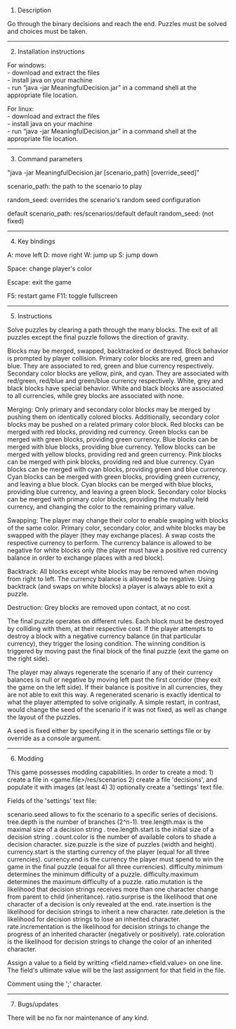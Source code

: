 1. Description

Go through the binary decisions and reach the end. Puzzles must be solved and choices must be taken.

---

2. Installation instructions

For windows:  
	- download and extract the files  
	- install java on your machine  
	- run “java -jar MeaningfulDecision.jar” in a command shell at the appropriate file location.

For linux:  
	- download and extract the files  
	- install java on your machine  
	- run “java -jar MeaningfulDecision.jar” in a command shell at the appropriate file location.

---

3. Command parameters

"java -jar MeaningfulDecision.jar [scenario_path] [override_seed]"

scenario_path: the path to the scenario to play

random_seed: overrides the scenario's random seed configuration

default scenario_path: res/scenarios/default
default random_seed: (not fixed)

---

4. Key bindings

A: move left
D: move right
W: jump up
S: jump down

Space: change player's color

Escape: exit the game

F5: restart game
F11: toggle fullscreen

---

5. Instructions

Solve puzzles by clearing a path through the many blocks. The exit of all puzzles except the final puzzle follows the direction of gravity.

Blocks may be merged, swapped, backtracked or destroyed. Block behavior is prompted by player collision. Primary color blocks are red, green and blue. They are associated to red, green and blue currency respectively. Secondary color blocks are yellow, pink, and cyan. They are associated with red/green, red/blue and green/blue currency respectively. White, grey and black blocks have special behavior. White and black blocks are associated to all currencies, while grey blocks are associated with none.

Merging: Only primary and secondary color blocks may be merged by pushing them on identically colored blocks. Additionally, secondary color blocks may be pushed on a related primary color block.
	Red blocks can be merged with red blocks, providing red currency.
	Green blocks can be merged with green blocks, providing green currency.
	Blue blocks can be merged with blue blocks, providing blue currency.
	Yellow blocks can be merged with yellow blocks, providing red and green currency.
	Pink blocks can be merged with pink blocks, providing red and blue currency.
	Cyan blocks can be merged with cyan blocks, providing green and blue currency.
	Cyan blocks can be merged with green blocks, providing green currency, and leaving a blue block.
	Cyan blocks can be merged with blue blocks, providing blue currency, and leaving a green block.
	Secondary color blocks can be merged with primary color blocks, providing the mutually held currency, and changing the color to the remaining primary value.

Swapping: The player may change their color to enable swaping with blocks of the same color. Primary color, secondary color, and white blocks may be swapped with the player (they may exchange places). A swap costs the respective currency to perform. The currency balance is allowed to be negative for white blocks only (the player must have a positive red currency balance in order to exchange places with a red block).

Backtrack: All blocks except white blocks may be removed when moving from right to left. The currency balance is allowed to be negative. Using backtrack (and swaps on white blocks) a player is always able to exit a puzzle.

Destruction: Grey blocks are removed upon contact, at no cost.

The final puzzle operates on different rules. Each block must be destroyed by colliding with them, at their respective cost. If the player attempts to destroy a block with a negative currency balance (in that particular currency), they trigger the losing condition. The winning condition is triggered by moving past the final block of the final puzzle (exit the game on the right side).

The player may always regenerate the scenario if any of their currency balances is null or negative by moving left past the first corridor (they exit the game on the left side). If their balance is positive in all currencies, they are not able to exit this way. A regenerated scenario is exactly identical to what the player attempted to solve originally. A simple restart, in contrast, would change the seed of the scenario if it was not fixed, as well as change the layout of the puzzles.

A seed is fixed either by specifying it in the scenario settings file or by override as a console argument.

---

6. Modding

This game possesses modding capabilities. In order to create a mod: 1) create a file in <game.file>/res/scenarios 2) create a file 'decisions', and populate it with images (at least 4) 3) optionally create a 'settings' text file.

Fields of the 'settings' text file:

scenario.seed allows to fix the scenario to a specific series of decisions. 
tree.depth is the number of branches (2^n-1). 
tree.length.max is the maximal size of a decision string .
tree.length.start is the initial size of a decision string .
count.color is the number of available colors to shade a decision character. 
size.puzzle is the size of puzzles (width and height). 
currency.start is the starting currency of the player (equal for all three currencies). 
currency.end is the currency the player must spend to win the game in the final puzzle (equal for all three currencies). 
difficulty.minimum determines the minimum difficulty of a puzzle. 
difficulty.maximum determines the maximum difficulty of a puzzle. 
ratio.mutation is the likelihood that decision strings receives more than one character change from parent to child (inheritance). 
ratio.surprise is the likelihood that one character of a decision is only revealed at the end. 
rate.insertion is the likelihood for decision strings to inherit a new character. 
rate.deletion is the likelihood for decision strings to lose an inherited character. 
rate.incrementation is the likelihood for decision strings to change the progress of an inherited character (negatively or positively). 
rate.coloration is the likelihood for decision strings to change the color of an inherited character. 

Assign a value to a field by writting <field.name><whitespace><field.value> on one line. The field's ultimate value will be the last assignment for that field in the file.

Comment using the ';' character.

---

7. Bugs/updates

There will be no fix nor maintenance of any kind.
